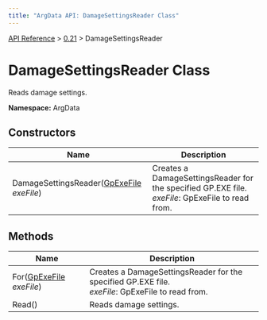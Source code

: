 ```yaml
---
title: "ArgData API: DamageSettingsReader Class"
---
```


[API Reference](/argdata/api/) &gt; [0.21](/argdata/api/0.21/) &gt; DamageSettingsReader

# DamageSettingsReader Class

Reads damage settings.

**Namespace:** ArgData

## Constructors

<table class="table table-bordered table-striped ">
<thead>
  <tr>
    <th>Name</th>
    <th>Description</th>
  </tr>
</thead>
<tbody>
  <tr>
    <td>DamageSettingsReader(<a href="/argdata/api/0.21/gpexefile/">GpExeFile</a> <em>exeFile</em>)</td>
    <td>Creates a DamageSettingsReader for the specified GP.EXE file.<br /><em>exeFile</em>: GpExeFile to read from.<br /></td>
  </tr>
</tbody>
</table>


## Methods

<table class="table table-bordered table-striped ">
<thead>
  <tr>
    <th>Name</th>
    <th>Description</th>
  </tr>
</thead>
<tbody>
  <tr>
    <td>For(<a href="/argdata/api/0.21/gpexefile/">GpExeFile</a> <em>exeFile</em>)</td>
    <td>Creates a DamageSettingsReader for the specified GP.EXE file.<br /><em>exeFile</em>: GpExeFile to read from.<br /></td>
  </tr>
  <tr>
    <td>Read()</td>
    <td>Reads damage settings.</td>
  </tr>
</tbody>
</table>


